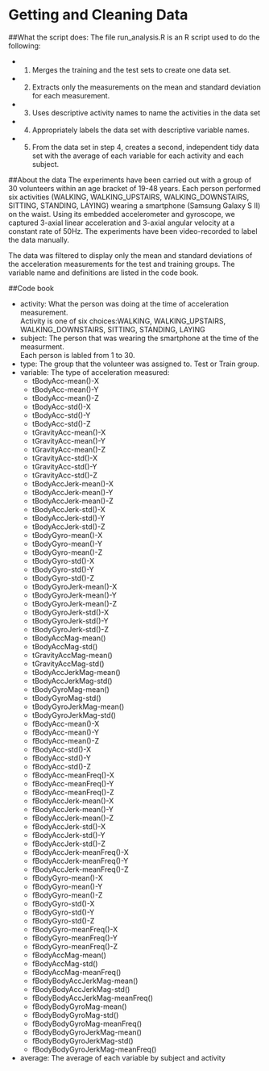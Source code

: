 # Getting and Cleaning Data

##What the script does:
The file run_analysis.R is an R script used to do the following:
- 1.  Merges the training and the test sets to create one data set.
- 2.  Extracts only the measurements on the mean and standard deviation for each measurement. 
- 3.  Uses descriptive activity names to name the activities in the data set
- 4.  Appropriately labels the data set with descriptive variable names. 
- 5.  From the data set in step 4, creates a second, independent tidy data set with the average 
    of each variable for each activity and each subject.

##About the data
The experiments have been carried out with a group of 30 volunteers within an age bracket of 19-48 years.
Each person performed six activities (WALKING, WALKING_UPSTAIRS, WALKING_DOWNSTAIRS, SITTING, STANDING, LAYING)
wearing a smartphone (Samsung Galaxy S II) on the waist. Using its embedded accelerometer and gyroscope, we 
captured 3-axial linear acceleration and 3-axial angular velocity at a constant rate of 50Hz. The experiments 
have been video-recorded to label the data manually.

The data was filtered to display only the mean and standard deviations of the acceleration measurements for the test
and training groups.  The variable name and definitions are listed in the code book.

##Code book
- activity: What the person was doing at the time of acceleration measurement.  
            Activity is one of six choices:WALKING, WALKING_UPSTAIRS, WALKING_DOWNSTAIRS, SITTING, STANDING, LAYING
- subject:  The person that was wearing the smartphone at the time of the measurment.  
            Each person is labled from 1 to 30.
- type:     The group that the volunteer was assigned to.  Test or Train group.
- variable: The type of acceleration measured: 
    - tBodyAcc-mean()-X
    - tBodyAcc-mean()-Y
    - tBodyAcc-mean()-Z
    - tBodyAcc-std()-X
    - tBodyAcc-std()-Y
    - tBodyAcc-std()-Z
    - tGravityAcc-mean()-X
    - tGravityAcc-mean()-Y
    - tGravityAcc-mean()-Z
    - tGravityAcc-std()-X
    - tGravityAcc-std()-Y
    - tGravityAcc-std()-Z
    - tBodyAccJerk-mean()-X
    - tBodyAccJerk-mean()-Y
    - tBodyAccJerk-mean()-Z
    - tBodyAccJerk-std()-X
    - tBodyAccJerk-std()-Y
    - tBodyAccJerk-std()-Z
    - tBodyGyro-mean()-X
    - tBodyGyro-mean()-Y
    - tBodyGyro-mean()-Z
    - tBodyGyro-std()-X
    - tBodyGyro-std()-Y
    - tBodyGyro-std()-Z
    - tBodyGyroJerk-mean()-X
    - tBodyGyroJerk-mean()-Y
    - tBodyGyroJerk-mean()-Z  
    - tBodyGyroJerk-std()-X
    - tBodyGyroJerk-std()-Y
    - tBodyGyroJerk-std()-Z
    - tBodyAccMag-mean()
    - tBodyAccMag-std()
    - tGravityAccMag-mean()
    - tGravityAccMag-std()
    - tBodyAccJerkMag-mean()
    - tBodyAccJerkMag-std()
    - tBodyGyroMag-mean()
    - tBodyGyroMag-std()
    - tBodyGyroJerkMag-mean()
    - tBodyGyroJerkMag-std()
    - fBodyAcc-mean()-X
    - fBodyAcc-mean()-Y
    - fBodyAcc-mean()-Z
    - fBodyAcc-std()-X
    - fBodyAcc-std()-Y
    - fBodyAcc-std()-Z
    - fBodyAcc-meanFreq()-X
    - fBodyAcc-meanFreq()-Y
    - fBodyAcc-meanFreq()-Z
    - fBodyAccJerk-mean()-X
    - fBodyAccJerk-mean()-Y
    - fBodyAccJerk-mean()-Z
    - fBodyAccJerk-std()-X
    - fBodyAccJerk-std()-Y
    - fBodyAccJerk-std()-Z
    - fBodyAccJerk-meanFreq()-X
    - fBodyAccJerk-meanFreq()-Y
    - fBodyAccJerk-meanFreq()-Z
    - fBodyGyro-mean()-X
    - fBodyGyro-mean()-Y
    - fBodyGyro-mean()-Z
    - fBodyGyro-std()-X
    - fBodyGyro-std()-Y
    - fBodyGyro-std()-Z
    - fBodyGyro-meanFreq()-X
    - fBodyGyro-meanFreq()-Y
    - fBodyGyro-meanFreq()-Z
    - fBodyAccMag-mean()
    - fBodyAccMag-std()
    - fBodyAccMag-meanFreq()
    - fBodyBodyAccJerkMag-mean()
    - fBodyBodyAccJerkMag-std()
    - fBodyBodyAccJerkMag-meanFreq()
    - fBodyBodyGyroMag-mean()
    - fBodyBodyGyroMag-std()
    - fBodyBodyGyroMag-meanFreq()
    - fBodyBodyGyroJerkMag-mean()
    - fBodyBodyGyroJerkMag-std()
    - fBodyBodyGyroJerkMag-meanFreq()
- average:  The average of each variable by subject and activity
